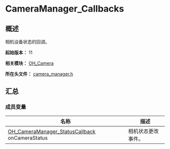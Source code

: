 # CameraManager_Callbacks
<!--Kit: Camera Kit-->
<!--Subsystem: Multimedia-->
<!--Owner: @qano-->
<!--Designer: @leo_ysl-->
<!--Tester: @xchaosioda-->
<!--Adviser: @w_Machine_cc-->

## 概述

相机设备状态的回调。

**起始版本：** 11

**相关模块：** [OH_Camera](capi-oh-camera.md)

**所在头文件：** [camera_manager.h](capi-camera-manager-h.md)

## 汇总

### 成员变量

| 名称 | 描述 |
| -- | -- |
| [OH_CameraManager_StatusCallback](capi-camera-manager-h.md#oh_cameramanager_statuscallback) onCameraStatus | 相机状态更改事件。 |



